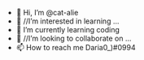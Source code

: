 - 👋 Hi, I’m @cat-alie
- 👀 //I’m interested in learning ...
- 🌱 I’m currently learning coding
- 💞️ //I’m looking to collaborate on ...
- 📫 How to reach me Daria0_)#0994

<!---
cat-alie/cat-alie is a ✨ special ✨ repository because its `README.md` (this file) appears on your GitHub profile.
You can click the Preview link to take a look at your changes.
--->
